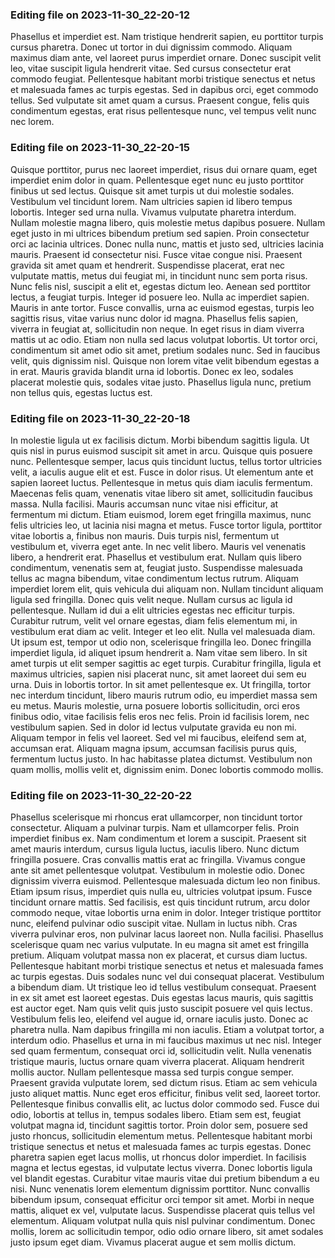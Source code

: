 

### Editing file on 2023-11-30_22-20-12

Phasellus et imperdiet est. Nam tristique hendrerit sapien, eu porttitor turpis cursus pharetra. Donec ut tortor in dui dignissim commodo. Aliquam maximus diam ante, vel laoreet purus imperdiet ornare. Donec suscipit velit leo, vitae suscipit ligula hendrerit vitae. Sed cursus consectetur erat commodo feugiat. Pellentesque habitant morbi tristique senectus et netus et malesuada fames ac turpis egestas. Sed in dapibus orci, eget commodo tellus. Sed vulputate sit amet quam a cursus. Praesent congue, felis quis condimentum egestas, erat risus pellentesque nunc, vel tempus velit nunc nec lorem.




### Editing file on 2023-11-30_22-20-15

Quisque porttitor, purus nec laoreet imperdiet, risus dui ornare quam, eget imperdiet enim dolor in quam. Pellentesque eget nunc eu justo porttitor finibus ut sed lectus. Quisque sit amet turpis ut dui molestie sodales. Vestibulum vel tincidunt lorem. Nam ultricies sapien id libero tempus lobortis. Integer sed urna nulla. Vivamus vulputate pharetra interdum. Nullam molestie magna libero, quis molestie metus dapibus posuere.
Nullam eget justo in mi ultrices bibendum pretium sed sapien. Proin consectetur orci ac lacinia ultrices. Donec nulla nunc, mattis et justo sed, ultricies lacinia mauris. Praesent id consectetur nisi. Fusce vitae congue nisi. Praesent gravida sit amet quam et hendrerit. Suspendisse placerat, erat nec vulputate mattis, metus dui feugiat mi, in tincidunt nunc sem porta risus. Nunc felis nisl, suscipit a elit et, egestas dictum leo. Aenean sed porttitor lectus, a feugiat turpis. Integer id posuere leo. Nulla ac imperdiet sapien. Mauris in ante tortor. Fusce convallis, urna ac euismod egestas, turpis leo sagittis risus, vitae varius nunc dolor id magna.
Phasellus felis sapien, viverra in feugiat at, sollicitudin non neque. In eget risus in diam viverra mattis ut ac odio. Etiam non nulla sed lacus volutpat lobortis. Ut tortor orci, condimentum sit amet odio sit amet, pretium sodales nunc. Sed in faucibus velit, quis dignissim nisl. Quisque non lorem vitae velit bibendum egestas a in erat. Mauris gravida blandit urna id lobortis. Donec ex leo, sodales placerat molestie quis, sodales vitae justo. Phasellus ligula nunc, pretium non tellus quis, egestas luctus est.




### Editing file on 2023-11-30_22-20-18

In molestie ligula ut ex facilisis dictum. Morbi bibendum sagittis ligula. Ut quis nisl in purus euismod suscipit sit amet in arcu. Quisque quis posuere nunc. Pellentesque semper, lacus quis tincidunt luctus, tellus tortor ultricies velit, a iaculis augue elit et est. Fusce in dolor risus. Ut elementum ante et sapien laoreet luctus. Pellentesque in metus quis diam iaculis fermentum. Maecenas felis quam, venenatis vitae libero sit amet, sollicitudin faucibus massa. Nulla facilisi. Mauris accumsan nunc vitae nisi efficitur, at fermentum mi dictum. Etiam euismod, lorem eget fringilla maximus, nunc felis ultricies leo, ut lacinia nisi magna et metus. Fusce tortor ligula, porttitor vitae lobortis a, finibus non mauris.
Duis turpis nisl, fermentum ut vestibulum et, viverra eget ante. In nec velit libero. Mauris vel venenatis libero, a hendrerit erat. Phasellus et vestibulum erat. Nullam quis libero condimentum, venenatis sem at, feugiat justo. Suspendisse malesuada tellus ac magna bibendum, vitae condimentum lectus rutrum. Aliquam imperdiet lorem elit, quis vehicula dui aliquam non.
Nullam tincidunt aliquam ligula sed fringilla. Donec quis velit neque. Nullam cursus ac ligula id pellentesque. Nullam id dui a elit ultricies egestas nec efficitur turpis. Curabitur rutrum, velit vel ornare egestas, diam felis elementum mi, in vestibulum erat diam ac velit. Integer et leo elit. Nulla vel malesuada diam. Ut ipsum est, tempor ut odio non, scelerisque fringilla leo.
Donec fringilla imperdiet ligula, id aliquet ipsum hendrerit a. Nam vitae sem libero. In sit amet turpis ut elit semper sagittis ac eget turpis. Curabitur fringilla, ligula et maximus ultricies, sapien nisi placerat nunc, sit amet laoreet dui sem eu urna. Duis in lobortis tortor. In sit amet pellentesque ex. Ut fringilla, tortor nec interdum tincidunt, libero mauris rutrum odio, eu imperdiet massa sem eu metus. Mauris molestie, urna posuere lobortis sollicitudin, orci eros finibus odio, vitae facilisis felis eros nec felis. Proin id facilisis lorem, nec vestibulum sapien.
Sed in dolor id lectus vulputate gravida eu non mi. Aliquam tempor in felis vel laoreet. Sed vel mi faucibus, eleifend sem at, accumsan erat. Aliquam magna ipsum, accumsan facilisis purus quis, fermentum luctus justo. In hac habitasse platea dictumst. Vestibulum non quam mollis, mollis velit et, dignissim enim. Donec lobortis commodo mollis.




### Editing file on 2023-11-30_22-20-22

Phasellus scelerisque mi rhoncus erat ullamcorper, non tincidunt tortor consectetur. Aliquam a pulvinar turpis. Nam et ullamcorper felis. Proin imperdiet finibus ex. Nam condimentum et lorem a suscipit. Praesent sit amet mauris interdum, cursus ligula luctus, iaculis libero. Nunc dictum fringilla posuere. Cras convallis mattis erat ac fringilla. Vivamus congue ante sit amet pellentesque volutpat. Vestibulum in molestie odio. Donec dignissim viverra euismod. Pellentesque malesuada dictum leo non finibus. Etiam ipsum risus, imperdiet quis nulla eu, ultricies volutpat ipsum. Fusce tincidunt ornare mattis.
Sed facilisis, est quis tincidunt rutrum, arcu dolor commodo neque, vitae lobortis urna enim in dolor. Integer tristique porttitor nunc, eleifend pulvinar odio suscipit vitae. Nullam in luctus nibh. Cras viverra pulvinar eros, non pulvinar lacus laoreet non. Nulla facilisi. Phasellus scelerisque quam nec varius vulputate. In eu magna sit amet est fringilla pretium. Aliquam volutpat massa non ex placerat, et cursus diam luctus.
Pellentesque habitant morbi tristique senectus et netus et malesuada fames ac turpis egestas. Duis sodales nunc vel dui consequat placerat. Vestibulum a bibendum diam. Ut tristique leo id tellus vestibulum consequat. Praesent in ex sit amet est laoreet egestas. Duis egestas lacus mauris, quis sagittis est auctor eget. Nam quis velit quis justo suscipit posuere vel quis lectus. Vestibulum felis leo, eleifend vel augue id, ornare iaculis justo. Donec ac pharetra nulla. Nam dapibus fringilla mi non iaculis. Etiam a volutpat tortor, a interdum odio. Phasellus et urna in mi faucibus maximus ut nec nisl. Integer sed quam fermentum, consequat orci id, sollicitudin velit. Nulla venenatis tristique mauris, luctus ornare quam viverra placerat. Aliquam hendrerit mollis auctor.
Nullam pellentesque massa sed turpis congue semper. Praesent gravida vulputate lorem, sed dictum risus. Etiam ac sem vehicula justo aliquet mattis. Nunc eget eros efficitur, finibus velit sed, laoreet tortor. Pellentesque finibus convallis elit, ac luctus dolor commodo sed. Fusce dui odio, lobortis at tellus in, tempus sodales libero. Etiam sem est, feugiat volutpat magna id, tincidunt sagittis tortor. Proin dolor sem, posuere sed justo rhoncus, sollicitudin elementum metus. Pellentesque habitant morbi tristique senectus et netus et malesuada fames ac turpis egestas. Donec pharetra sapien eget lacus mollis, ut rhoncus dolor imperdiet.
In facilisis magna et lectus egestas, id vulputate lectus viverra. Donec lobortis ligula vel blandit egestas. Curabitur vitae mauris vitae dui pretium bibendum a eu nisi. Nunc venenatis lorem elementum dignissim porttitor. Nunc convallis bibendum ipsum, consequat efficitur orci tempor sit amet. Morbi in neque mattis, aliquet ex vel, vulputate lacus. Suspendisse placerat quis tellus vel elementum. Aliquam volutpat nulla quis nisl pulvinar condimentum. Donec mollis, lorem ac sollicitudin tempor, odio odio ornare libero, sit amet sodales justo ipsum eget diam. Vivamus placerat augue et sem mollis dictum.


